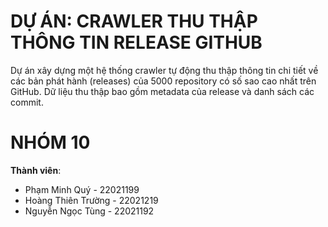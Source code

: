 # DỰ ÁN: CRAWLER THU THẬP THÔNG TIN RELEASE GITHUB
Dự án xây dựng một hệ thống crawler tự động thu thập thông tin chi tiết về các bản phát hành (releases) của 5000 repository có số sao cao nhất trên GitHub. Dữ liệu thu thập bao gồm metadata của release và danh sách các commit.

# NHÓM 10

**Thành viên**:
- Phạm Minh Quý - 22021199  
- Hoàng Thiên Trường - 22021219  
- Nguyễn Ngọc Tùng - 22021192  

